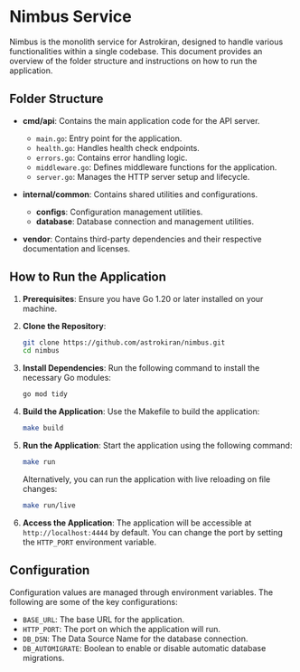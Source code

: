 # Nimbus Service

Nimbus is the monolith service for Astrokiran, designed to handle various functionalities within a single codebase. This document provides an overview of the folder structure and instructions on how to run the application.

## Folder Structure

- **cmd/api**: Contains the main application code for the API server.
  - `main.go`: Entry point for the application.
  - `health.go`: Handles health check endpoints.
  - `errors.go`: Contains error handling logic.
  - `middleware.go`: Defines middleware functions for the application.
  - `server.go`: Manages the HTTP server setup and lifecycle.

- **internal/common**: Contains shared utilities and configurations.
  - **configs**: Configuration management utilities.
  - **database**: Database connection and management utilities.

- **vendor**: Contains third-party dependencies and their respective documentation and licenses.

## How to Run the Application

1. **Prerequisites**: Ensure you have Go 1.20 or later installed on your machine.

2. **Clone the Repository**:
   ```bash
   git clone https://github.com/astrokiran/nimbus.git
   cd nimbus
   ```

3. **Install Dependencies**:
   Run the following command to install the necessary Go modules:
   ```bash
   go mod tidy
   ```

4. **Build the Application**:
   Use the Makefile to build the application:
   ```bash
   make build
   ```

5. **Run the Application**:
   Start the application using the following command:
   ```bash
   make run
   ```

   Alternatively, you can run the application with live reloading on file changes:
   ```bash
   make run/live
   ```

6. **Access the Application**:
   The application will be accessible at `http://localhost:4444` by default. You can change the port by setting the `HTTP_PORT` environment variable.

## Configuration

Configuration values are managed through environment variables. The following are some of the key configurations:

- `BASE_URL`: The base URL for the application.
- `HTTP_PORT`: The port on which the application will run.
- `DB_DSN`: The Data Source Name for the database connection.
- `DB_AUTOMIGRATE`: Boolean to enable or disable automatic database migrations.
